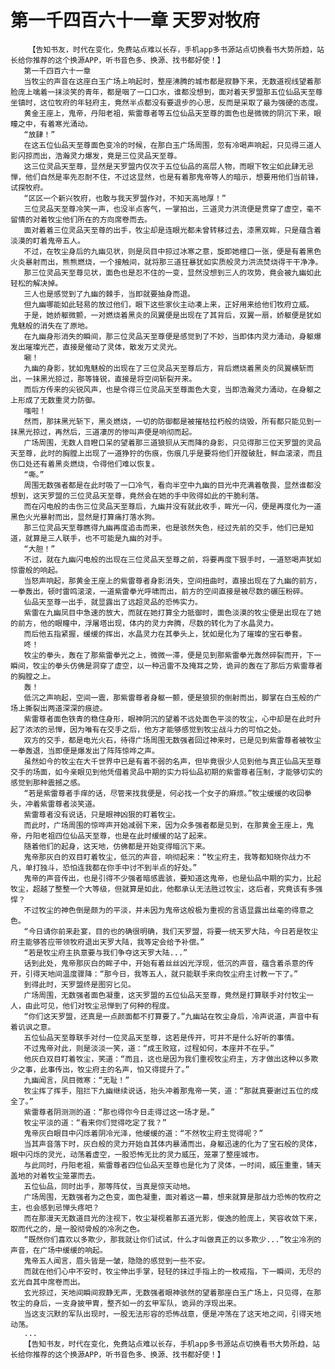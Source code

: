 # 第一千四百六十一章 天罗对牧府
        【告知书友，时代在变化，免费站点难以长存，手机app多书源站点切换看书大势所趋，站长给你推荐的这个换源APP，听书音色多、换源、找书都好使！】
       第一千四百六十一章
       当牧尘的声音在这座白玉广场上响起时，整座沸腾的城市都是寂静下来，无数道视线望着那脸庞上噙着一抹淡笑的青年，都是咽了一口口水，谁都没想到，面对着天罗盟那五位仙品天至尊坐镇时，这位牧府的年轻府主，竟然半点都没有要退步的心思，反而是采取了最为强硬的态度。
       黄金王座上，鬼帝，丹阳老祖，紫雷尊者等五位仙品天至尊的面色也是微微的阴沉下来，眼瞳之中，有着寒光涌动。
       “放肆！”
       在这五位仙品天至尊面色变冷的时候，在那白玉广场周围，忽有冷喝声响起，只见得三道人影闪掠而出，浩瀚灵力爆发，竟是三位灵品天至尊。
       这三位灵品天至尊，显然是天罗盟内仅次于五位仙品的高层人物，而眼下牧尘如此肆无忌惮，他们自然是率先忍耐不住，不过这显然，也是有着那鬼帝等人的暗示，想要用他们当前锋，试探牧府。
       “区区一个新兴牧府，也敢与我天罗盟作对，不知天高地厚！”
       三位灵品天至尊冷笑一声，也没半点客气，一掌拍出，三道灵力洪流便是贯穿了虚空，毫不留情的对着牧尘他们所在的方向席卷而去。
       面对着着三位灵品天至尊的出手，牧尘却是连眼光都未曾转移过去，漆黑双眸，只是蕴含着淡漠的盯着鬼帝五人。
       不过，在牧尘身后的九幽见状，则是凤目中掠过冰寒之意，旋即她檀口一张，便是有着黑色火炎暴射而出，熊熊燃烧，一个接触间，就将那三道狂暴犹如实质般灵力洪流焚烧得干干净净。
       那三位灵品天至尊见状，面色也是忍不住的一变，显然没想到三人的攻势，竟会被九幽如此轻松的解决掉。
       三人也是感觉到了九幽的棘手，当即就要抽身而退。
       但九幽哪能如此轻易的放过他们，眼下这些家伙主动凑上来，正好用来给他们牧府立威。
       于是，她娇躯微颤，一对燃烧着黑炎的凤翼便是出现在了其背后，双翼一扇，娇躯便是犹如鬼魅般的消失在了原地。
       在九幽身形消失的瞬间，那三位灵品天至尊便是感觉到了不妙，当即体内灵力涌动，身躯爆发出璀璨光芒，直接是催动了灵体，散发万丈灵光。
       唰！
       九幽的身影，犹如鬼魅般的出现在了三位灵品天至尊后方，背后燃烧着黑炎的凤翼横斩而出，一抹黑光掠过，那等锋锐，直接是将空间斩裂开来。
       而后方传来的尖锐风声，也是令得三位灵品天至尊面色大变，当即浩瀚灵力涌动，在身躯之上形成了无数重灵力防御。
       嗤啦！
       然而，那抹黑光斩下，黑炎燃烧，一切的防御都是被摧枯拉朽般的烧毁，所有都只能见到一抹黑光掠过，再然后，三道凄厉的惨叫声便是响彻而起。
       广场周围，无数人目瞪口呆的望着那三道狼狈从天而降的身影，只见得那三位天罗盟的灵品天至尊，此时的胸膛上出现了一道狰狞的伤痕，伤痕几乎是要将他们开膛破肚，鲜血滚滚，而且伤口处还有着黑炎燃烧，令得他们难以恢复。
       “嘶。”
       周围无数强者都是在此时吸了一口冷气，看向半空中九幽的目光中充满着敬畏，显然谁都没想到，这天罗盟的三位灵品天至尊，竟然会在她的手中败得如此的干脆利落。
       而在闪电般的击伤三位灵品天至尊后，九幽并没有就此收手，眸光一闪，便是再度化为一道黑色火光暴射而出，显然是打算痛打落水狗。
       那三位灵品天至尊瞧得九幽再度追击而来，也是骇然失色，经过先前的交手，他们已是知道，就算是三人联手，也不可能是九幽的对手。
       “大胆！”
       不过，就在九幽闪电般的出现在三位灵品天至尊之前，将要再度下狠手时，一道怒喝声犹如惊雷般的响起。
       当怒声响起，那黄金王座上的紫雷尊者身影消失，空间扭曲时，直接出现在了九幽的前方，一拳轰出，顿时雷鸣滚滚，一道紫雷拳光呼啸而出，前方的空间直接是被尽数的碾压粉碎。
       仙品天至尊一出手，就显露出了远超灵品的恐怖实力。
       紫雷在九幽凤目中急速的放大，而就在她打算全力抵御时，面色淡漠的牧尘便是出现在了她的前方，他的眼瞳中，浮屠塔出现，体内的灵力奔腾，尽数的转化为了水晶灵力。
       而后他五指紧握，缓缓的挥出，水晶灵力在其拳头上，犹如是化为了璀璨的宝石拳套。
       咚！
       牧尘的拳头，轰在了那紫雷拳光之上，微微一滞，便是见到那紫雷拳光轰然碎裂而开，下一瞬间，牧尘的拳头仿佛是洞穿了虚空，以一种迅雷不及掩耳之势，诡异的轰在了那后方紫雷尊者的胸膛之上。
       轰！
       低沉之声响起，空间一震，那紫雷尊者身躯一颤，便是狼狈的倒射而出，脚掌在白玉般的广场上撕裂出两道深深的痕迹。
       紫雷尊者面色铁青的稳住身形，眼神阴沉的望着不远处面色平淡的牧尘，心中却是在此时升起了浓浓的忌惮，因为唯有在交手之后，他方才能够感觉到牧尘战斗力的可怕之处。
       双方的交手，都是电光火石，待得广场周围无数强者回过神来时，已是见到紫雷尊者被牧尘一拳轰退，当即便是爆发出了阵阵惊哗之声。
       虽然如今的牧尘在大千世界中已是有着不弱的名声，但毕竟很少人见到他与真正仙品天至尊交手的场面，如今亲眼见到他凭借着灵品中期的实力将仙品初期的紫雷尊者压制，才能够切实的感觉到那种震撼之感。
       “若是紫雷尊者手痒的话，尽管来找我便是，何必找一个女子的麻烦。”牧尘缓缓的收回拳头，冲着紫雷尊者淡笑道。
       紫雷尊者没有说话，只是眼神凶狠的盯着牧尘。
       而此时，广场周围的惊哗声开始减弱下来，因为众多强者都是见到，在那黄金王座上，鬼帝，丹阳老祖四位仙品天至尊，也是在此时缓缓的站了起来。
       随着他们的起身，这天地，仿佛都是开始变得暗沉下来。
       鬼帝那灰白的双目盯着牧尘，低沉的声音，响彻起来：“牧尘府主，我等都知晓你战力不凡，单打独斗，恐怕连我都在你手中讨不到半点的好处。”
       鬼帝的声音传出，也是引得不少强者暗感震骇，要知道这鬼帝，也是仙品中期的实力，比起牧尘，超越了整整一个大等级，但就算是如此，他都承认无法胜过牧尘，这后者，究竟该有多强悍？
       不过牧尘的神色倒是颇为的平淡，并未因为鬼帝这般极为重视的言语显露出丝毫的得意之色。
       “今日请你前来赴宴，目的也的确很明确，我们天罗盟，将要一统天罗大陆，今日若是牧尘府主能够答应带领牧府退出天罗大陆，我等定会给予补偿。”
       “若是牧尘府主执意要与我们争夺这天罗大陆...”
       话到此处，鬼帝那灰白的眸子中，开始有着丝丝凶光浮现，低沉的声音，蕴含着杀意的传开，引得天地间温度骤降：“那今日，我等五人，就只能联手来向牧尘府主讨教一下了。”
       到得此时，天罗盟终是图穷匕见。
       广场周围，无数强者面色凝重，这天罗盟的五位仙品天至尊，竟然是打算联手对付牧尘一人，由此可见，他们对牧尘忌惮到了何种的程度。
       “你们这天罗盟，还真是一点颜面都不打算要了。”九幽站在牧尘身后，冷声说道，声音中有着讥讽之意。
       五位仙品天至尊联手对付一位灵品天至尊，这若是传开，可并不是什么好听的事情。
       不过鬼帝对此，则是淡淡一笑，道：“成王败寇，过程如何，本座并不在乎。”
       他灰白双目盯着牧尘，笑道：“而且，这也是因为我们重视牧尘府主，方才做出这种以多欺少之事，此事传出，牧尘府主的名声，怕又得提升了。”
       九幽闻言，凤目微寒：“无耻！”
       牧尘挥了挥手，阻拦下九幽继续说话，抬头冲着那鬼帝一笑，道：“那就真要谢过五位的成全了。”
       紫雷尊者阴测测的道：“那也得你今日走得过这一场才是。”
       牧尘平淡的道：“看来你们觉得吃定了我？”
       鬼帝灰白眼目中闪烁着阴冷光泽，他缓缓的道：“不然牧尘府主觉得呢？”
       当其声音落下时，灰白般的灵力开始自其体内暴涌而出，身躯迅速的化为了宝石般的灵体，眼中闪烁的灵光，动荡着虚空，一股恐怖无比的灵力威压，笼罩了整座城市。
       与此同时，丹阳老祖，紫雷尊者四位仙品天至尊也是化为了灵体，一时间，威压重重，铺天盖地的对着牧尘笼罩而去。
       五位仙品，同时出手，那等阵仗，当真是惊天动地。
       广场周围，无数强者为之色变，面色凝重，面对着这一幕，想来就算是那战力恐怖的牧府之主，也会感到忌惮头疼吧？
       而在那漫天无数道目光的注视下，牧尘凝视着那五道光影，俊逸的脸庞上，笑容收敛下来，取而代之的，是一股彻骨般的冷冽之色。
       “既然你们喜欢以多欺少，那我就让你们试试，什么才叫做真正的以多欺少...”牧尘冷冽的声音，在广场中缓缓的响起。
       鬼帝五人闻言，眉头皆是一皱，隐隐的感觉到一些不安。
       而就在他们心中不安时，牧尘伸出手掌，轻轻的抹过手指上的一枚戒指，下一瞬间，无尽的玄光自其中席卷而出。
       玄光掠过，天地间瞬间寂静无声，无数强者眼神骇然的望着那座白玉广场上，只见得，在那牧尘的身后，一支身披甲胄，整齐如一的玄甲军队，诡异的浮现出来。
       当这支沉默的军队出现时，一股无法形容的恐怖战意，便是冲荡在了这天地之间，引得天地动荡。
       ...
       【告知书友，时代在变化，免费站点难以长存，手机app多书源站点切换看书大势所趋，站长给你推荐的这个换源APP，听书音色多、换源、找书都好使！】